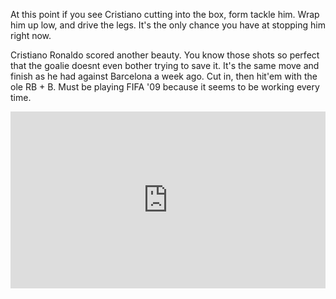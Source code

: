 At this point if you see Cristiano cutting into the box, form tackle him. Wrap him up low, and drive the legs. It's the only chance you have at stopping him right now.

Cristiano Ronaldo scored another beauty. You know those shots so perfect that the goalie doesnt even bother trying to save it. It's the same move and finish as he had against Barcelona a week ago. Cut in, then hit'em with the ole RB + B. Must be playing FIFA '09 because it seems to be working every time. 

<div style="width: 100%; height: 0px; position: relative; padding-bottom: 56.227%;"><iframe src="https://streamable.com/s/tkl6o/sbexqo" frameborder="0" width="100%" height="100%" allowfullscreen style="width: 100%; height: 100%; position: absolute;"></iframe></div>
